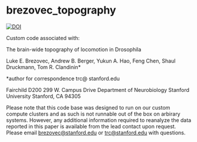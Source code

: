 # brezovec_topography

[![DOI](https://zenodo.org/badge/679333196.svg)](https://zenodo.org/badge/latestdoi/679333196)

Custom code associated with:

The brain-wide topography of locomotion in Drosophila

Luke E. Brezovec, Andrew B. Berger, Yukun A. Hao, Feng Chen, Shaul Druckmann, Tom R. Clandinin*

*author for correspondence trc@ stanford.edu

Fairchild D200 299 W. Campus Drive Department of Neurobiology Stanford University Stanford, CA 94305

Please note that this code base was designed to run on our custom compute clusters and as such is not runnable out of the box on arbirary systems. However, any additional information required to reanalyze the data reported in this paper is available from the lead contact upon request. Please email brezovec@stanford.edu or trc@stanford.edu with questions.
